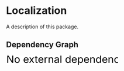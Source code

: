 # Localization

A description of this package.

## Dependency Graph

![Dependencies](images/dependencies.svg?raw=true "Dependencies")
